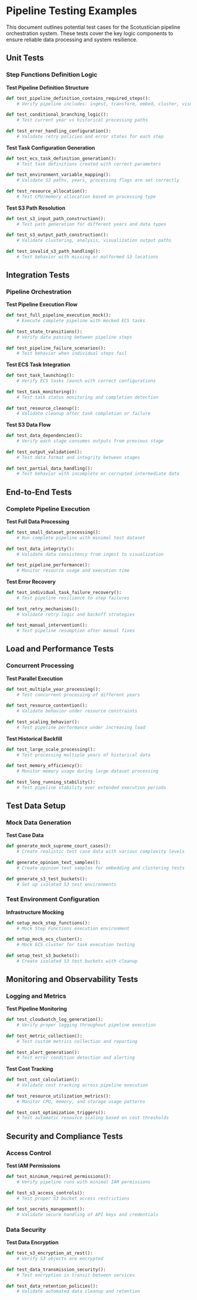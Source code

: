 # Pipeline Testing Examples

This document outlines potential test cases for the Scotustician pipeline orchestration system. These tests cover the key logic components to ensure reliable data processing and system resilience.

## Unit Tests

### Step Functions Definition Logic

**Test Pipeline Definition Structure**
```python
def test_pipeline_definition_contains_required_steps():
    # Verify pipeline includes: ingest, transform, embed, cluster, visualize
    
def test_conditional_branching_logic():
    # Test current year vs historical processing paths
    
def test_error_handling_configuration():
    # Validate retry policies and error states for each step
```

**Test Task Configuration Generation**
```python
def test_ecs_task_definition_generation():
    # Test task definitions created with correct parameters
    
def test_environment_variable_mapping():
    # Validate S3 paths, years, processing flags are set correctly
    
def test_resource_allocation():
    # Test CPU/memory allocation based on processing type
```

**Test S3 Path Resolution**
```python
def test_s3_input_path_construction():
    # Test path generation for different years and data types
    
def test_s3_output_path_construction():
    # Validate clustering, analysis, visualization output paths
    
def test_invalid_s3_path_handling():
    # Test behavior with missing or malformed S3 locations
```

## Integration Tests

### Pipeline Orchestration

**Test Pipeline Execution Flow**
```python
def test_full_pipeline_execution_mock():
    # Execute complete pipeline with mocked ECS tasks
    
def test_state_transitions():
    # Verify data passing between pipeline steps
    
def test_pipeline_failure_scenarios():
    # Test behavior when individual steps fail
```

**Test ECS Task Integration**
```python
def test_task_launching():
    # Verify ECS tasks launch with correct configurations
    
def test_task_monitoring():
    # Test task status monitoring and completion detection
    
def test_resource_cleanup():
    # Validate cleanup after task completion or failure
```

**Test S3 Data Flow**
```python
def test_data_dependencies():
    # Verify each stage consumes outputs from previous stage
    
def test_output_validation():
    # Test data format and integrity between stages
    
def test_partial_data_handling():
    # Test behavior with incomplete or corrupted intermediate data
```

## End-to-End Tests

### Complete Pipeline Execution

**Test Full Data Processing**
```python
def test_small_dataset_processing():
    # Run complete pipeline with minimal test dataset
    
def test_data_integrity():
    # Validate data consistency from ingest to visualization
    
def test_pipeline_performance():
    # Monitor resource usage and execution time
```

**Test Error Recovery**
```python
def test_individual_task_failure_recovery():
    # Test pipeline resilience to step failures
    
def test_retry_mechanisms():
    # Validate retry logic and backoff strategies
    
def test_manual_intervention():
    # Test pipeline resumption after manual fixes
```

## Load and Performance Tests

### Concurrent Processing

**Test Parallel Execution**
```python
def test_multiple_year_processing():
    # Test concurrent processing of different years
    
def test_resource_contention():
    # Validate behavior under resource constraints
    
def test_scaling_behavior():
    # Test pipeline performance under increasing load
```

**Test Historical Backfill**
```python
def test_large_scale_processing():
    # Test processing multiple years of historical data
    
def test_memory_efficiency():
    # Monitor memory usage during large dataset processing
    
def test_long_running_stability():
    # Test pipeline stability over extended execution periods
```

## Test Data Setup

### Mock Data Generation

**Test Case Data**
```python
def generate_mock_supreme_court_cases():
    # Create realistic test case data with various complexity levels
    
def generate_opinion_text_samples():
    # Create opinion text samples for embedding and clustering tests
    
def generate_s3_test_buckets():
    # Set up isolated S3 test environments
```

### Test Environment Configuration

**Infrastructure Mocking**
```python
def setup_mock_step_functions():
    # Mock Step Functions execution environment
    
def setup_mock_ecs_cluster():
    # Mock ECS cluster for task execution testing
    
def setup_test_s3_buckets():
    # Create isolated S3 test buckets with cleanup
```

## Monitoring and Observability Tests

### Logging and Metrics

**Test Pipeline Monitoring**
```python
def test_cloudwatch_log_generation():
    # Verify proper logging throughout pipeline execution
    
def test_metric_collection():
    # Test custom metrics collection and reporting
    
def test_alert_generation():
    # Test error condition detection and alerting
```

**Test Cost Tracking**
```python
def test_cost_calculation():
    # Validate cost tracking across pipeline execution
    
def test_resource_utilization_metrics():
    # Monitor CPU, memory, and storage usage patterns
    
def test_cost_optimization_triggers():
    # Test automatic resource scaling based on cost thresholds
```

## Security and Compliance Tests

### Access Control

**Test IAM Permissions**
```python
def test_minimum_required_permissions():
    # Verify pipeline runs with minimal IAM permissions
    
def test_s3_access_controls():
    # Test proper S3 bucket access restrictions
    
def test_secrets_management():
    # Validate secure handling of API keys and credentials
```

### Data Security

**Test Data Encryption**
```python
def test_s3_encryption_at_rest():
    # Verify S3 objects are encrypted
    
def test_data_transmission_security():
    # Test encryption in transit between services
    
def test_data_retention_policies():
    # Validate automated data cleanup and retention
```